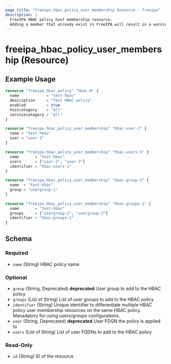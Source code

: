 ```yaml
---
page_title: "freeipa_hbac_policy_user_membership Resource - freeipa"
description: |-
  FreeIPA HBAC policy host membership resource.
  Adding a member that already exist in FreeIPA will result in a warning but the member will be added to the state.
---
```


# freeipa_hbac_policy_user_membership (Resource)



## Example Usage

```terraform
resource "freeipa_hbac_policy" "hbac-0" {
  name            = "test-hbac"
  description     = "Test HBAC policy"
  enabled         = true
  hostcategory    = "all"
  servicecategory = "all"
}

resource "freeipa_hbac_policy_user_membership" "hbac-user-1" {
  name = "test-hbac"
  user = "user-1"
}

resource "freeipa_hbac_policy_user_membership" "hbac-users-1" {
  name       = "test-hbac"
  users      = ["user-2", "user-3"]
  identifier = "hbac-users-1"
}

resource "freeipa_hbac_policy_user_membership" "hbac-group-1" {
  name  = "test-hbac"
  group = "usergroup-1"
}

resource "freeipa_hbac_policy_user_membership" "hbac-groups-1" {
  name       = "test-hbac"
  groups     = ["usergroup-2", "usergroup-3"]
  identifier = "hbac-groups-1"
}
```




<!-- schema generated by tfplugindocs -->
## Schema

### Required

- `name` (String) HBAC policy name

### Optional

- `group` (String, Deprecated) **deprecated** User group to add to the HBAC policy
- `groups` (List of String) List of user groups to add to the HBAC policy
- `identifier` (String) Unique identifier to differentiate multiple HBAC policy user membership resources on the same HBAC policy. Manadatory for using users/groups configurations.
- `user` (String, Deprecated) **deprecated** User FDQN the policy is applied to
- `users` (List of String) List of user FQDNs to add to the HBAC policy

### Read-Only

- `id` (String) ID of the resource
